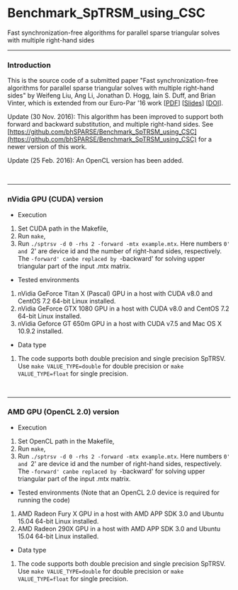 # Benchmark_SpTRSM_using_CSC
Fast synchronization-free algorithms for parallel sparse triangular solves with multiple right-hand sides
<br><hr>
<h3>Introduction</h3>

This is the source code of a submitted paper "Fast synchronization-free algorithms for parallel sparse triangular solves with multiple right-hand sides" by Weifeng Liu, Ang Li, Jonathan D. Hogg, Iain S. Duff, and Brian Vinter, which is extended from our Euro-Par '16 work [[PDF](http://www.nbi.dk/~weifeng/papers/sptrsv_liu_europar16.pdf)] [[Slides](http://www.nbi.dk/~weifeng/slides/sptrsv_liu_europar16_slides.pdf)] [[DOI](http://dx.doi.org/10.1007/978-3-319-43659-3_45)].

Update (30 Nov. 2016): This algorithm has been improved to support both forward and backward substitution, and multiple right-hand sides. See [https://github.com/bhSPARSE/Benchmark_SpTRSM_using_CSC](https://github.com/bhSPARSE/Benchmark_SpTRSM_using_CSC) for a newer version of this work.

Update (25 Feb. 2016): An OpenCL version has been added.

<br><hr>
<h3>nVidia GPU (CUDA) version</h3>

- Execution

1. Set CUDA path in the Makefile,
2. Run ``make``,
3. Run ``./sptrsv -d 0 -rhs 2 -forward -mtx example.mtx``. Here numbers `0' and `2' are device id and the number of right-hand sides, respectively. The `-forward' canbe replaced by `-backward' for solving upper triangular part of the input .mtx matrix.

- Tested environments

1. nVidia GeForce Titan X (Pascal) GPU in a host with CUDA v8.0 and CentOS 7.2 64-bit Linux installed.
2. nVidia GeForce GTX 1080 GPU in a host with CUDA v8.0 and CentOS 7.2 64-bit Linux installed.
3. nVidia Geforce GT 650m GPU in a host with CUDA v7.5 and Mac OS X 10.9.2 installed.

- Data type

1. The code supports both double precision and single precision SpTRSV. Use ``make VALUE_TYPE=double`` for double precision or ``make VALUE_TYPE=float`` for single precision.

<br><hr>
<h3>AMD GPU (OpenCL 2.0) version</h3>

- Execution

1. Set OpenCL path in the Makefile,
2. Run ``make``,
3. Run ``./sptrsv -d 0 -rhs 2 -forward -mtx example.mtx``. Here numbers `0' and `2' are device id and the number of right-hand sides, respectively. The `-forward' canbe replaced by `-backward' for solving upper triangular part of the input .mtx matrix.

- Tested environments (Note that an OpenCL 2.0 device is required for running the code)

1. AMD Radeon Fury X GPU in a host with AMD APP SDK 3.0 and Ubuntu 15.04 64-bit Linux installed.
2. AMD Radeon 290X GPU in a host with AMD APP SDK 3.0 and Ubuntu 15.04 64-bit Linux installed.

- Data type

1. The code supports both double precision and single precision SpTRSV. Use ``make VALUE_TYPE=double`` for double precision or ``make VALUE_TYPE=float`` for single precision. 

